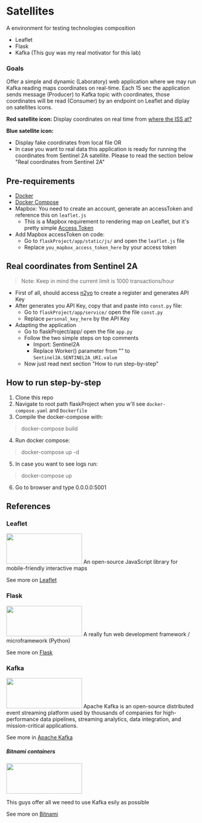 # Satellites
A environment for testing technologies composition 
- Leaflet
- Flask
- Kafka (This guy was my real motivator for this lab)

### Goals
Offer a simple and dynamic (Laboratory) web application where we may run Kafka reading maps coordinates on real-time. 
Each 15 sec the application sends message (Producer) to Kafka topic with coordinates, those coordinates will be read (Consumer) by an endpoint on Leaflet and diplay on satellites icons.

**Red satellite icon:** Display coordinates on real time from [where the ISS at?](https://wheretheiss.at/w/developer)

**Blue satellite icon:** 
 - Display fake coordinates from local file OR 
 - In case you want to real data this application is ready for running the coordinates from Sentinel 2A satellite. Please to read the section below "Real coordinates from Sentinel 2A"


## Pre-requirements
 - [Docker](https://docs.docker.com/get-docker/)
 - [Docker Compose](https://docs.docker.com/compose/install/)
 - Mapbox: You need to create an account, generate an accessToken and reference this on `leaflet.js`
   - This is a Mapbox requirement to rendering map on Leaflet, but it's pretty simple [Access Token](https://docs.mapbox.com/help/getting-started/access-tokens/)
 - Add Mapbox accessToken on code:
   - Go to `flaskProject/app/static/js/` and open the `leaflet.js` file
   - Replace `you_mapbox_access_token_here` by your access token
 
## Real coordinates from Sentinel 2A

> Note: Keep in mind the current limit is 1000 transactions/hour

- First of all, should access [n2yo](https://www.n2yo.com/api/) to create a register and generates API Key
- After generates you API Key, copy that and paste into `const.py` file:
  - Go to `flaskProject/app/service/` open the file `const.py`
  - Replace `personal_key_here` by the API Key
- Adapting the application
  - Go to flaskProject/app/ open the file `app.py`
  - Follow the two simple steps on top comments
    - Import: Sentinel2A
    - Replace Worker() parameter from "" to `Sentinel2A.SENTINEL2A_URI.value`
  - Now just read next section "How to run step-by-step"

## How to run step-by-step
1. Clone this repo
2. Navigate to root path flaskProject when you w'll see `docker-compose.yaml` and `Dockerfile`
3. Compile the docker-compose with:
>docker-compose build
4. Run docker compose:
>docker-compose up -d
5. In case you want to see logs run:
>docker-compose up
6. Go to browser and type 0.0.0.0:5001 

## References
### Leaflet
<img src="https://user-images.githubusercontent.com/76518699/111771022-10edd180-88a3-11eb-8cb8-460864516a34.png" width="200px" height="80px"/> 
An open-source JavaScript library for mobile-friendly interactive maps

See more on [Leaflet](https://leafletjs.com/)

### Flask
<img src="https://user-images.githubusercontent.com/76518699/111771355-7b9f0d00-88a3-11eb-998a-c801d41c5421.png" width="200px" height="80px"/>
A really fun web development framework / microframework (Python)

See more on [Flask](https://flask.palletsprojects.com/en/1.1.x/)

### Kafka
<img src="https://user-images.githubusercontent.com/76518699/111771200-4e525f00-88a3-11eb-8f32-f817e216b07c.png" width="200px" height="80px"/>
Apache Kafka is an open-source distributed event streaming platform used by thousands of companies for high-performance data pipelines, streaming analytics, data integration, and mission-critical applications.

See more in [Apache Kafka](https://kafka.apache.org/)

##### Bitnami containers
<img src="https://user-images.githubusercontent.com/76518699/111771572-c751b680-88a3-11eb-8831-79bec20675f7.png" width="200px" height="80px"/>

This guys offer all we need to use Kafka esily as possible

See more on [Bitnami](https://bitnami.com/stack/kafka/containers)
